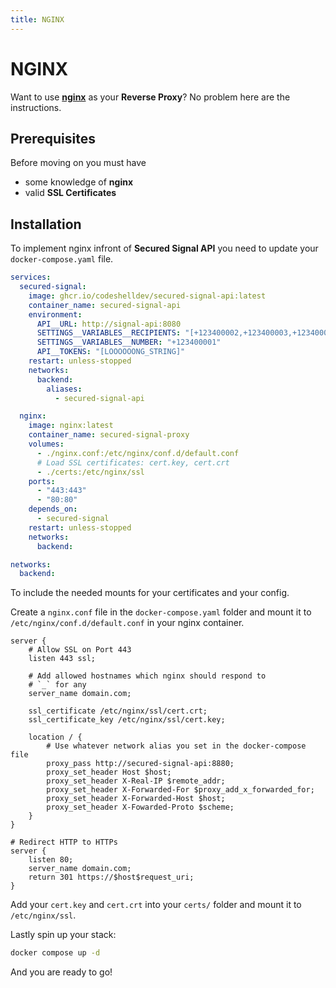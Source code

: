 ```yaml
---
title: NGINX
---
```


# NGINX

Want to use [**nginx**](https://github.com/nginx/nginx) as your **Reverse Proxy**?
No problem here are the instructions.

## Prerequisites

Before moving on you must have

- some knowledge of **nginx**
- valid **SSL Certificates**

## Installation

To implement nginx infront of **Secured Signal API** you need to update your `docker-compose.yaml` file.

```yaml
services:
  secured-signal:
    image: ghcr.io/codeshelldev/secured-signal-api:latest
    container_name: secured-signal-api
    environment:
      API__URL: http://signal-api:8080
      SETTINGS__VARIABLES__RECIPIENTS: "[+123400002,+123400003,+123400004]"
      SETTINGS__VARIABLES__NUMBER: "+123400001"
      API__TOKENS: "[LOOOOOONG_STRING]"
    restart: unless-stopped
    networks:
      backend:
        aliases:
          - secured-signal-api

  nginx:
    image: nginx:latest
    container_name: secured-signal-proxy
    volumes:
      - ./nginx.conf:/etc/nginx/conf.d/default.conf
      # Load SSL certificates: cert.key, cert.crt
      - ./certs:/etc/nginx/ssl
    ports:
      - "443:443"
      - "80:80"
    depends_on:
      - secured-signal
    restart: unless-stopped
    networks:
      backend:

networks:
  backend:
```

To include the needed mounts for your certificates and your config.

Create a `nginx.conf` file in the `docker-compose.yaml` folder and mount it to `/etc/nginx/conf.d/default.conf` in your nginx container.

```apacheconf
server {
    # Allow SSL on Port 443
    listen 443 ssl;

    # Add allowed hostnames which nginx should respond to
    # `_` for any
    server_name domain.com;

    ssl_certificate /etc/nginx/ssl/cert.crt;
    ssl_certificate_key /etc/nginx/ssl/cert.key;

    location / {
        # Use whatever network alias you set in the docker-compose file
        proxy_pass http://secured-signal-api:8880;
        proxy_set_header Host $host;
        proxy_set_header X-Real-IP $remote_addr;
        proxy_set_header X-Forwarded-For $proxy_add_x_forwarded_for;
        proxy_set_header X-Forwarded-Host $host;
        proxy_set_header X-Fowarded-Proto $scheme;
    }
}

# Redirect HTTP to HTTPs
server {
    listen 80;
    server_name domain.com;
    return 301 https://$host$request_uri;
}
```

Add your `cert.key` and `cert.crt` into your `certs/` folder and mount it to `/etc/nginx/ssl`.

Lastly spin up your stack:

```bash
docker compose up -d
```

And you are ready to go!
